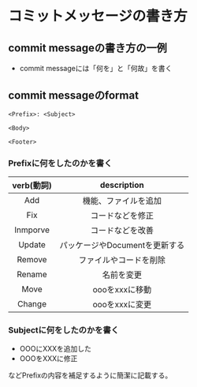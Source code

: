 # コミットメッセージの書き方

## commit messageの書き方の一例

- commit messageには「何を」と「何故」を書く

## commit messageのformat
```
<Prefix>: <Subject>

<Body>

<Footer>
```

### Prefixに何をしたのかを書く

|verb(動詞)|description|
|:-:|:-:|
|Add|機能、ファイルを追加|
|Fix|コードなどを修正|
|Inmporve|コードなどを改善|
|Update|パッケージやDocumentを更新する|
|Remove|ファイルやコードを削除|
|Rename|名前を変更|
|Move|oooをxxxに移動|
|Change|oooをxxxに変更|


### Subjectに何をしたのかを書く

- OOOにXXXを追加した
- OOOをXXXに修正

などPrefixの内容を補足するように簡潔に記載する。
